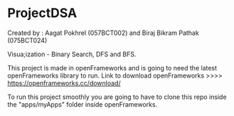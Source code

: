 # ProjectDSA

Created by : Aagat Pokhrel (057BCT002) and Biraj Bikram Pathak (075BCT024)

Visua;ization - Binary Search, DFS and BFS.

This project is made in openFrameworks and is going to need the latest openFrameworks library to run.
Link to download openFrameworks >>>> https://openframeworks.cc/download/

To run this project smoothly you are going to have to clone this repo inside the "apps/myApps" folder inside openFrameworks.
